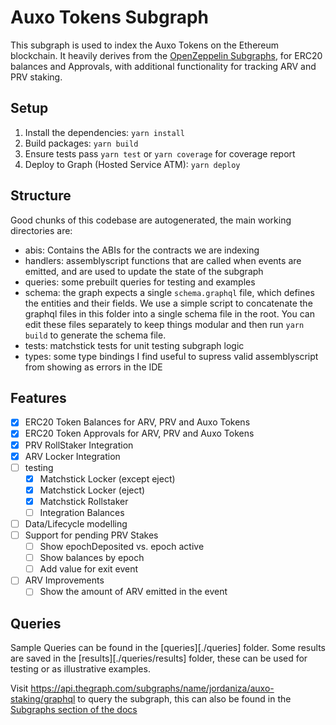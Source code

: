 # Auxo Tokens Subgraph

This subgraph is used to index the Auxo Tokens on the Ethereum blockchain.
It heavily derives from the [OpenZeppelin Subgraphs](https://docs.openzeppelin.com/subgraphs/0.1.x/generate), for ERC20 balances and Approvals, with additional functionality for tracking ARV and PRV staking.

## Setup

1. Install the dependencies: `yarn install`
2. Build packages: `yarn build`
3. Ensure tests pass `yarn test` or `yarn coverage` for coverage report
4. Deploy to Graph (Hosted Service ATM): `yarn deploy`

## Structure

Good chunks of this codebase are autogenerated, the main working directories are:

- abis: Contains the ABIs for the contracts we are indexing
- handlers: assemblyscript functions that are called when events are emitted, and are used to update the state of the subgraph
- queries: some prebuilt queries for testing and examples
- schema: the graph expects a single `schema.graphql` file, which defines the entities and their fields. We use a simple script to concatenate the graphql files in this folder into a single schema file in the root. You can edit these files separately to keep things modular and then run `yarn build` to generate the schema file.
- tests: matchstick tests for unit testing subgraph logic
- types: some type bindings I find useful to supress valid assemblyscript from showing as errors in the IDE

## Features

- [x] ERC20 Token Balances for ARV, PRV and Auxo Tokens
- [x] ERC20 Token Approvals for ARV, PRV and Auxo Tokens
- [x] PRV RollStaker Integration
- [x] ARV Locker Integration
- [ ] testing
  - [x] Matchstick Locker (except eject)
  - [x] Matchstick Locker (eject)
  - [x] Matchstick Rollstaker
  - [ ] Integration Balances
- [ ] Data/Lifecycle modelling
- [ ] Support for pending PRV Stakes
  - [ ] Show epochDeposited vs. epoch active
  - [ ] Show balances by epoch
  - [ ] Add value for exit event
- [ ] ARV Improvements
  - [ ] Show the amount of ARV emitted in the event

## Queries

Sample Queries can be found in the [queries][./queries] folder.
Some results are saved in the [results][./queries/results] folder, these can be used for testing or as illustrative examples.

Visit https://api.thegraph.com/subgraphs/name/jordaniza/auxo-staking/graphql to query the subgraph, this can also be found in the [Subgraphs section of the docs](https://docs.auxo.fi/auxo-docs/developers/subgraphs)

